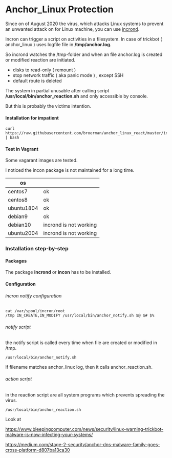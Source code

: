 # Anchor_Linux Protection

Since on of August 2020 the virus, which attacks Linux systems to prevent an unwanted attack on for Linux machine, you can use [incrond](https://github.com/blt/incron). 

Incron can trigger a script on activities in a filesystem. In case of trickbot ( anchor_linux ) uses logfile file in   **/tmp/anchor.log**. 

So incrond watches the /tmp-folder and when an file anchor.log is created or modified reaction are initiated.

- disks to read-only ( remount )
- stop network traffic ( aka panic mode ) , except SSH
- default route is deleted

The system in partial unusable  after calling  script  **/usr/local/bin/anchor_reaction.sh** and only accessible by console.

But  this is probably the victims intention.

#### Installation for impatient 

    curl https://raw.githubusercontent.com/broerman/anchor_linux_react/master/install.sh | bash 

#### Test in Vagrant

Some vagarant images are tested.

I noticed the incon package is not maintained for a long time.  



| os         |                        |
| ---------- | ---------------------- |
| centos7    | ok                     |
| centos8    | ok                     |
| ubuntu1804 | ok                     |
| debian9    | ok                     |
| debian10   | incrond is not working |
| ubuntu2004 | incrond is not working |

  

### Installation step-by-step

#### Packages

The package **incrond**  or **incon** has to be installed.

#### Configuration

###### incron notify configuration  

    cat /var/spool/incron/root
    /tmp IN_CREATE,IN_MODIFY /usr/local/bin/anchor_notify.sh $@ $# $%

###### notify script

the notify script is called every time when file are created or modified in /tmp.  

    /usr/local/bin/anchor_notify.sh

If filename matches anchor_linux log, then it calls anchor_reaction.sh.

###### action script

in the reaction script are all system programs which prevents spreading the virus. 



    /usr/local/bin/anchor_reaction.sh



Look at 

https://www.bleepingcomputer.com/news/security/linux-warning-trickbot-malware-is-now-infecting-your-systems/

https://medium.com/stage-2-security/anchor-dns-malware-family-goes-cross-platform-d807ba13ca30
